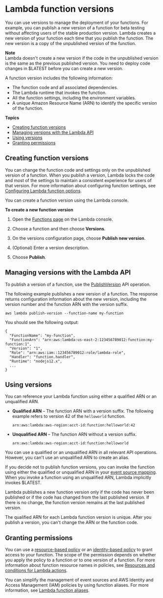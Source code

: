 # Lambda function versions<a name="configuration-versions"></a>

You can use versions to manage the deployment of your functions\. For example, you can publish a new version of a function for beta testing without affecting users of the stable production version\. Lambda creates a new version of your function each time that you publish the function\. The new version is a copy of the unpublished version of the function\. 

**Note**  
Lambda doesn't create a new version if the code in the unpublished version is the same as the previous published version\. You need to deploy code changes in $LATEST before you can create a new version\.

A function version includes the following information:
+ The function code and all associated dependencies\.
+ The Lambda runtime that invokes the function\.
+ All the function settings, including the environment variables\.
+ A unique Amazon Resource Name \(ARN\) to identify the specific version of the function\.

**Topics**
+ [Creating function versions](#configuration-versions-config)
+ [Managing versions with the Lambda API](#versioning-versions-api)
+ [Using versions](#versioning-versions-using)
+ [Granting permissions](#versioning-permissions)

## Creating function versions<a name="configuration-versions-config"></a>

You can change the function code and settings only on the unpublished version of a function\. When you publish a version, Lambda locks the code and most of the settings to maintain a consistent experience for users of that version\. For more information about configuring function settings, see [Configuring Lambda function options](configuration-function-common.md)\.

You can create a function version using the Lambda console\.

**To create a new function version**

1. Open the [Functions page](https://console.aws.amazon.com/lambda/home#/functions) on the Lambda console\.

1. Choose a function and then choose **Versions**\.

1. On the versions configuration page, choose **Publish new version**\.

1. \(Optional\) Enter a version description\.

1. Choose **Publish**\.

## Managing versions with the Lambda API<a name="versioning-versions-api"></a>

To publish a version of a function, use the [PublishVersion](API_PublishVersion.md) API operation\.

The following example publishes a new version of a function\. The response returns configuration information about the new version, including the version number and the function ARN with the version suffix\.

```
aws lambda publish-version --function-name my-function
```

You should see the following output:

```
{
  "FunctionName": "my-function",
  "FunctionArn": "arn:aws:lambda:us-east-2:123456789012:function:my-function:1",
  "Version": "1",
  "Role": "arn:aws:iam::123456789012:role/lambda-role",
  "Handler": "function.handler",
  "Runtime": "nodejs12.x",
  ...
}
```

## Using versions<a name="versioning-versions-using"></a>

You can reference your Lambda function using either a qualified ARN or an unqualified ARN\.
+ **Qualified ARN** – The function ARN with a version suffix\. The following example refers to version 42 of the `helloworld` function\.

  ```
  arn:aws:lambda:aws-region:acct-id:function:helloworld:42
  ```
+ **Unqualified ARN** – The function ARN without a version suffix\.

  ```
  arn:aws:lambda:aws-region:acct-id:function:helloworld
  ```

You can use a qualified or an unqualified ARN in all relevant API operations\. However, you can't use an unqualified ARN to create an alias\.

If you decide not to publish function versions, you can invoke the function using either the qualified or unqualified ARN in your [event source mapping](invocation-eventsourcemapping.md)\. When you invoke a function using an unqualified ARN, Lambda implicitly invokes $LATEST\.

Lambda publishes a new function version only if the code has never been published or if the code has changed from the last published version\. If there is no change, the function version remains at the last published version\.

The qualified ARN for each Lambda function version is unique\. After you publish a version, you can't change the ARN or the function code\.

## Granting permissions<a name="versioning-permissions"></a>

You can use a [resource\-based policy](access-control-resource-based.md) or an [identity\-based policy](access-control-identity-based.md) to grant access to your function\. The scope of the permission depends on whether you apply the policy to a function or to one version of a function\. For more information about function resource names in policies, see [Resources and conditions for Lambda actions](lambda-api-permissions-ref.md)\. 

You can simplify the management of event sources and AWS Identity and Access Management \(IAM\) policies by using function aliases\. For more information, see [Lambda function aliases](configuration-aliases.md)\.